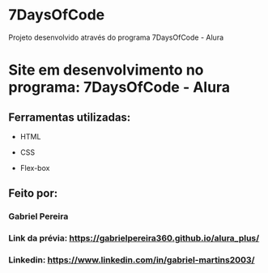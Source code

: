 # 7DaysOfCode
Projeto desenvolvido através do programa 7DaysOfCode - Alura

# Site em desenvolvimento no programa: 7DaysOfCode - Alura


## Ferramentas utilizadas:

* HTML

* CSS

* Flex-box

## Feito por:

### Gabriel Pereira

### Link da prévia: https://gabrielpereira360.github.io/alura_plus/

### Linkedin: https://www.linkedin.com/in/gabriel-martins2003/

